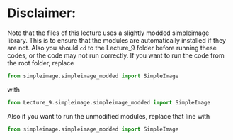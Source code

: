 # Disclaimer:

Note that the files of this lecture uses a slightly modded simpleimage library. This is to ensure that the modules are automatically installed if they are not. Also you should `cd` to the Lecture_9 folder before running these codes, or the code may not run correctly. If you want to run the code from the root folder, replace

```python
from simpleimage.simpleimage_modded import SimpleImage
```

with

```python
from Lecture_9.simpleimage.simpleimage_modded import SimpleImage
```

Also if you want to run the unmodified modules, replace that line with

```python
from simpleimage.simpleimage_modded import SimpleImage
```
